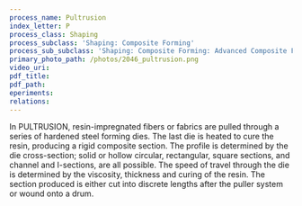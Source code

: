 ```yaml
---
process_name: Pultrusion
index_letter: P
process_class: Shaping
process_subclass: 'Shaping: Composite Forming'
process_sub_subclass: 'Shaping: Composite Forming: Advanced Composite Forming'
primary_photo_path: /photos/2046_pultrusion.png
video_uri:
pdf_title:
pdf_path:
eperiments:
relations:
---
```


In PULTRUSION, resin-impregnated fibers or fabrics are pulled through a series of hardened steel forming dies. The last die is heated to cure the resin, producing a rigid composite section. The profile is determined by the die cross-section; solid or hollow circular, rectangular, square sections, and channel and I-sections, are all possible. The speed of travel through the die is determined by the viscosity, thickness and curing of the resin. The section produced is either cut into discrete lengths after the puller system or wound onto a drum.